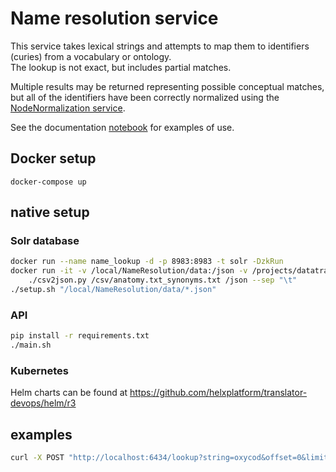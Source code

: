 # Name resolution service

This service takes lexical strings and attempts to map them to identifiers (curies) from a vocabulary or ontology.  
The lookup is not exact, but includes partial matches.

Multiple results may be returned representing possible conceptual matches, but all of the identifiers have been 
correctly normalized using the [NodeNormalization service](https://nodenormalization-sri.renci.org/apidocs).

See the documentation [notebook](documentation/NameResolution.ipynb) for examples of use.

## Docker setup

`docker-compose up`

## native setup

### Solr database

```bash
docker run --name name_lookup -d -p 8983:8983 -t solr -DzkRun
docker run -it -v /local/NameResolution/data:/json -v /projects/datatrans/synonyms/March17_2021/:/csv -v /local/NameResolution:/NameResolution python:3.9 bash
    ./csv2json.py /csv/anatomy.txt_synonyms.txt /json --sep "\t"
./setup.sh "/local/NameResolution/data/*.json"
```

### API

```bash
pip install -r requirements.txt
./main.sh
```

### Kubernetes

Helm charts can be found at https://github.com/helxplatform/translator-devops/helm/r3

## examples

```bash
curl -X POST "http://localhost:6434/lookup?string=oxycod&offset=0&limit=10" -H "accept: application/json"
```
